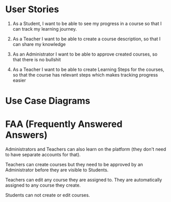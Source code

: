 # User Stories

1. As a Student, I want to be able to see my progress in a course so that I can track my learning journey.
 
2. As a Teacher I want to be able to create a course description, so that I can share my knowledge

3. As an Administrator I want to be able to approve created courses, so that there is no bullshit

4. As a Teacher I want to be able to create Learning Steps for the courses, so that the course has relevant steps which makes tracking progress easier

# Use Case Diagrams


# FAA (Frequently Answered Answers)

Administrators and Teachers can also learn on the platform (they don't need to have separate accounts for that).

Teachers can create courses but they need to be approved by an Administrator before they are visible to Students.

Teachers can edit any course they are assigned to. They are automatically assigned to any course they create.

Students can not create or edit courses.